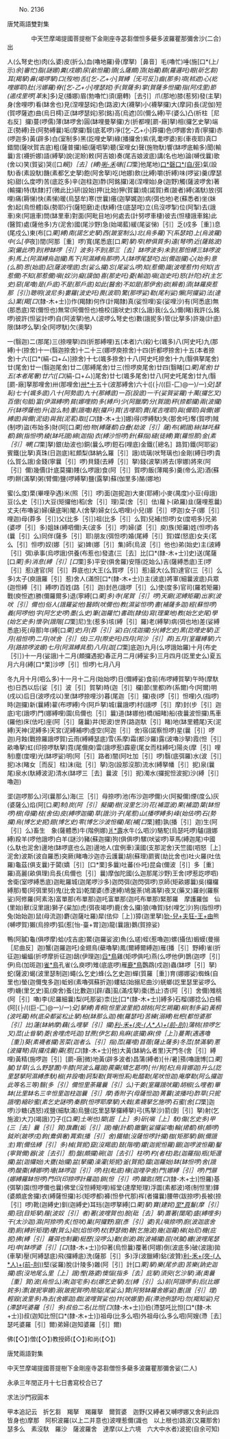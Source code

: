 ﻿　　No. 2136

唐梵兩語雙對集

　　　　中天竺摩竭提國菩提樹下金剛座寺苾芻僧怛多蘗多波羅瞿那彌舍沙(二合)出


人(么弩史也)肉(么婆)皮(折么)血(嚕地羅)骨(摩拏)［鼻音］毛(嚕忙)唾(施[口*(上/示)*余]審忙)脂(謎娜)糞(戍娜)尿(畝怛羅)頭(么薩頗)頂(始羅)額(羅邏吒)眼(斫乞芻)耳(羯拏)鼻(竭啰拏)口(歿地)舌([乞-乙+小]賀縛［旡可反］)齒(那多)項(秫遮)心(紇哩娜耶)肚(污娜羅)脊([乞-乙+小]哩瑟姹)手(賀薩多)掌(賀薩多怛攞)指(阿戍里)節(遏戍里啰[革*未]多)足(播娜)眉(勃嚕忙)須(磨轉)［去引］爪(那地)膝(惹努)發(主拏)身(舍哩啰)看(缽舍也)見(涅哩瑟姹)色(路波)大(襪拏)小(襪拏攞)大(摩訶)長(泥伽)短(賀啰薩遮)曲(烏日樗)正(缽啰瑟姹)邪(銘)高(烏遮)凹(儞么縛)平(婆么)凸(析柱［尼右反］攞)蔓(啰儒)薄(缽啰舍)圓(缽哩曼拏攞)方(折都哩[罽-廠]拏)相(攞乞史拏)端正(勢縛)丑(阿勢縛曩)垢(摩攞)翳(底茗啰)凈([乞-乙+小]莽攞)色(啰娜舍)青(寧攞)赤(啰迦多)黃(辟多)白(室制多)黑(訖哩史拏)綠(播攞舍)紫(乳耄啰婆)影(車夜耶)真□錯間(薩吠賀吉底)粗(薩普攞)細(薩呬拏)聽(室哩女)聲(施物馱)響(缽啰底輸多)聞(輸曩)言(襪折娜)語(縛拏)說(泥賒)敕(阿吉娘)奏(尾吉娘波底)講(名也地)論(嚩伐曩)歌(舍以)笑(賀娑)哭([口*賴])［去］(縛)[唎-禾](卜迦隸)嗹([口*栗]他尾地)[口*磬](迦婆)[口*(自/死)](蘇卜娜舍)氣(設馱)香(素設馱)饑(素都乞史拏)飽(阿舍拏)吃(地娜)飲(比縛)嚼(折縛)味(啰娑)羹(摩瑟姹)甜(么度啰)苦(底訖多)辛(迦柱迦)酢(阿銘攞)渴(涅哩始)身(迦野)觸(薩波啰舍)著(輸攞)特(馱隸)打(微此比)研(設始)押(比始)狎(賀曩)燒(諾賀)煮(跛者)縛(滿馱)放(弭哩)痛(耨悌)快(素悌)暖(烏瑟牟)寒(世曩)癢(迦拏娓迦)病(弭也地)老(蘇悉者)坐(妹舍)起(鳥怛體)臥(勢耶)行(薩短磨)走(馱縛)住(底瑟咤)立(烏沒啰掣)位(阿掣)去(誐車)來(阿誐車)問(缽里車)對面(阿毗目地)何處去(計努啰車棲)彼去(怛棲誐車銘)此(醫賀)處(薩他多)方(泥舍)國(尾沙野)急(始竭藍)緩(尾娑悌)［引］乏(戍多［重］)息(尾戍么)東(布[口*栗]縛)南(諾乞史拏)西(跛室制么)北(烏多羅)下(系瑟姹)上(烏波羅)中(么[亭*夜])間(阿那［重］啰)寬(尾悉底[口*栗]拏)窄(糝俱質多)遠(弩啰)近(薩銘波)深(儼此啰)到(糝缽啰［引］波多)不到(那三［去］缽啰波多)未到(那怛縛三缽啰波多)馬上(阿濕縛烏迦攞)馬下(阿濕縛烏那啰)入(缽啰尾瑟咜)出(儞迦攞)心(始多)意(么那)思(始底)記(薩波哩底)念(娑么攞)忘(尾娑么啰)知(惹儞)識(波哩惹作)何知(吉惹儞)不知(那惹儞)嗔(奴沙)癡(謨伽)喜(那史吒)憂(輸迦)嗔(迦史吒)怒(計陀)好(主乞史)惡(尾嚕)是(戶底)不是(那戶底)如此(醫舍)不如是(那伊舍)欲(賴者)須(缽羅庾惹那［引］)聰明(波尼多)婁羅(波史吒)畏(波耶)驚(那啰娑)勒(尾利娑)懶(阿攞娑)法(達么)業(羯[口*(隸-木+士)])作(羯隸)何作(計羯隸)真(娑怛哩)妄(娑哩沙)有(阿悉底)無(那悉底)常(儞怛也)無常(阿儞怛也)檢校(誐吠史)求(么誐)我(么么)儞(睹)我許(么銘啰)彼許(怛娑計啰)自(阿波拏)他人(波啰么弩史也)數(誐抳多)管(比拏多)許幾(計底)限(缽啰么拏)全(阿啰馱)欠(奧拏)

一(翳迦)二(那尾)三(捺哩拏)四(折那縛哩)五(本者)六(殺)七(颯多)八(阿史吒)九(那縛)十(捺舍)十一(翳迦捺舍)十二十三(娜啰庾捺舍)十四(折都啰捺舍)十五(本者捺舍)十六([口*(絹-口+ㄙ)]捺舍)十七(颯多捺舍)十八(阿史吒捺舍)十九(翳俱拏尾舍)廿(尾舍)廿一(翳迦尾舍)廿二(那縛尾舍)廿三(怛啰庾尾舍)廿四(翳睹[口*栗]尾舍)廿五(本者尾奢)廿六([口*(絹-口+ㄙ)]尾舍)廿七(颯多尾舍)廿八(阿史吒尾舍)廿九(翳[罽-廠]拏那哩舍)卅(那哩舍)[卅*十](者怛縛哩舍)五十(波那縛舍)六十([(├/((巨-匚)@一)/一)*殳]瑟恥)七十(颯多底)八十(阿勢底)九十(那縛底)一百(設底)一千(娑賀娑羅)十萬(攞乞叉)百億(句胝)富(伊濕縛啰)貧(娜哩捺)多(縛戶)少(阿臘摩)分(賀誐)秤(捺都攞)兩(波攞)斤(缽啰薩他)升(迦么制)重(誐嚕)輕(攞戶)買(吉哩耶)賣(尾吉哩耶)與(儞耶)與儞(娜縛底)與儞(泥徒)與我(泥茗)取([口*(隸-木+士)]娜)得(啰縛馱)失(那舍吒)奪(賀啰)賊(制啰)盜(布始多)財(阿[口*栗]他)物(縛薩都)白疊(劫波［引］薩)布(網誐)絲(缽吒蘇都)錦(指怛啰)綾(缽吒誐)綿(迦指)衣(縛沙怛啰)針(蘇指)縫(徒縛)寶(羅怛那)金(素［引］嚩[口*栗]拏)銀(劫波也)銅(曩么啰)鋀石(哩底)金鐵(［總名］路賀)鐵(阿耶娑)賓鐵(比拏)真珠(日迦底)紅頗梨(缽納么羅［引］誐)琉璃(吠弩璃也)金剛(縛日啰)貴(么賀么誐)金錢(寧曩［引］啰)貝錢(去縛［引］拏)錢(波拏)將去(寧娜)將來(阿［引］儞)幾價(計底莫攞)賤(么啰誐)食(阿［引］賀啰)飯(薄羯多)羹(帝么泥)酒(蘇啰)餅(滿拏)粥(臂儞)鹽(啰縛拏)鹽(露拏)蘇(伽里多)酪(娜地)

蜜(么度)栗(畢哩孕遇)米(照［引］啰)面(迦抳迦)大麥(耶縛)小麥(禺度)小豆(母誐)豆(么史［引］)大豆(矩攞他)稻(舍［引］理)菜(舍［引］佉)蘿卜(畝羅)韭(薩哩惹曩)丈夫(布嚕娑)婦(蘗底唎)閹人(舍拏)婦女(么呬哩)小兒(娜［引］啰迦)女子(娜［引］哩迦)母(莽多［引］)父(比多［引］)祖(比多［引］么賀)兒補(怛啰)女(度呬多)兄弟(婆啰［引］多)姐妹(縛呬儞)夫(波多［引］啰)婦(婆［引］庾)族(矩羅)姓(怛啰)各(曩［引］么)同伴(薩多［引］耶)朋友(弭怛啰)婚(尾縛［引］賀)媒(怒底)女夫(茗么［引］怛啰)奴(娜［引］娑)婢(娜［引］集)師(烏波［引］他也)弟(始史)主(波縛［引］弭)承事(烏啰誐)供養(布惹也)發遣(三［去］比[口*(隸-木+士)]史)送(尾薩[口*栗]多)消息(縛［引］[口*栗]多)平安(俱舍羅)安隱(訖始么)吉(薩縛悉底)王(啰［引］惹)達官(阿［引］莽底也)大王(么賀啰［引］惹)最大(么賀)達官(三［引］么多)太子(庾誐羅［引］惹)舍人(滿怛[口*(隸-木+士)])主(波底)將軍(細曩波底)兵眾(迦怛縛［引］縛啰)百姓(路［引］迦)封邑(誐啰［引］么)使(度多)官司(羅若矩羅)戰(庾怛遮)勝(儞羅爾多)退(寧縛[口*栗]多)寺(尾賀［引］啰)天廟(泥縛矩羅)出家(波吠［引］儞也)俗人(誐羅娑他)醫師(吠儞也)教(濕娑怛啰)書(補薩多迦)經(蘇怛啰)義(阿啰他)字(阿乞史啰)墨(么史)筆(迦羅忙)書疏(隸佉)寫(理棄地)教(始乞史尾)學(始乞史多)懷孕(誐階[口*栗]尼)生(惹多)垓(縛［引］羅)老(縛拏)病(弭也地)差(娑縛悉底)死(母那)年(縛[口*栗]史)月(莽［引］娑)白(戌迦攞)分(縛乞史)黑(訖哩史拏)正月(祖怛啰)二月(吠舍［引］佉)三月(際史吒)四月(阿沙［引］莽)五月(室羅縛拏)六月(路捺啰波娜)七月(阿濕縛具惹)八月(迦[口*栗]底迦)九月(么啰誐始羅)十月(布史［引］)十一月(娑誐)十二月(頗攞遇抳)春正月二月(縛娑多)三月四月(訖里史么)夏五月六月(縛[口*栗]沙啰［引］怛啰)七月八月

冬九月十月(呬么多)十一月十二月(始始啰)日(儞縛娑)食前(布啰縛賀拏)午時(摩馱也)日西以后(娑［引］波［引］賀拏)時(迦［引］欏)節(里都)昨(系爾)今(阿爾)明(戌以)后日(波啰戍以)里(缽啰捺哩沙)暮(尾迦［引］攞)夜(啰［引］怛哩)久(指啰)時(迦攞)新(曩縛)雚(布啰縛)今(阿戶拏)城(曩誐啰)村(誐啰［引］摩)封(步［引］迦底)宅(誐啰)門(娜縛哩)園(烏儞也［引］曩)道(缽娜他)橋(細睹)船(夜曩波怛攞)馬車(羅他)床(佉吒)座(阿［引］薩曩)井(矩波)世界(路迦馱［引］睹)地(缽里體尾)天(泥縛)天神(泥縛多)天宮(泥縛補啰)虛空(阿迦［引］舍)宿(諾察怛啰)星(曩［引］啰迦)月蝕(戰捺羅誐啰賀)云雨(縛縛瑟底)雪(系摩)霜(都沙羅)露(波嚕沙拏)霞(怛［引］畝嚕拏)虹(印捺啰馱拏)霓(尾儞庾)雷(誐啰惹)霹靂(尾女而柱縛吒)陽炎(摩［引］哩制)塵(度哩)光(缽啰娑)明(阿［引］路者)闇(阿吐加［引］啰)翳(底弭羅)水(波［引］抳)冰(睹女［而反］柱)沫(砒［引］拏)泡(設那沒那)流水(縛拏幡［引］抳)泉(曩尾)泉水(馱縛波泥)清水(缽啰三［去］曩波［引］抳)濁水(攞抳怛波抳)沙(縛［引］嚕迦)

埿(迦啰那么)河(曩那么)海(三［引］母捺啰)池(布沙迦啰儞)火(阿擬儞)煙(度么)灰(婆薩么)焰(阿[口*栗]制)炭(阿［引］擬攞)樹(沒里乞沙)花(補澀波)果(補澀)葉(缽怛啰)根(母攞)枝(舍佉)皮(縛啰迦攞)草(誐沙)子(尾惹)山(播啰縛多)峰(始佉啰)石(勢攞)烏(博乞史抳)翅(博乞史)零(博乞沙波怛欏)尾(補[口*栗]體)孰(播［引］迦)生(阿［引］么)畜生　象(薩體悉)牛(階例娜)[爿*壽](誐尾)水牛(么呬沙)駱駝(烏瑟吒啰)驢(誐娜縛)羖羊(啰他誐啰)白羊(謎沙)豬(蘇迦攞)狗(俱俱啰)騾(吠娑啰)草馬(縛迦尾)中國(么馱也泥舍)邊地(缽啰底也么迦)邊地人(宜例車)漢國(支那泥舍)天竺國(呬怒［上］泥舍)波斯(波自羅悉)突厥(睹嚕沙迦亦云護曩)胡(蘇理)罽賓(劫比舍也)吐火羅(吐佉羅)龜茲(俱支曩)于闐(嬌［引］[口*栗]多曩)吐蕃(仆吒)昆侖(儞波［引］多［重］羅)高麗(畝俱理)烏長(烏儞也［引］曩)摩伽陀國(么迦那尾沙野)王舍(啰惹訖啰呬)舍衛(室啰縛悉底)迦毗羅城(迦尾啰沙多)迦閃弭(迦閃弭啰)京師(矩畝娜曩)吳(欏欏縛那)蜀(阿弭里努)鬼(比舍旨)乾闥婆(彥達縛)鳩盤荼(鳩滿拏)夜叉(藥叉)羅剎(羅察娑)阿修羅(阿素洛)富單那(布單那)迦吒富單那(迦吒布單那)緊那羅　摩護羅伽　仙(里始)獸(沒里誐)獅子(枲加)虎(弭夜竭啰)鹿(舍么攞)狼(嚕賀)豺(哩乞沙)狗(指怛啰)兔(始始迦)鼠(母流迦)麝(迦薩吐羅)犀(佉仰［上］)獐(迦里拏)[狁-兒+夫](摩迦啰)[狂-王+由](指吒攞)熊(嚩啰賀)獺(烏捺啰)狐(惹[怡-臺+胃]迦)龍(曩誐)鵝(賀捺娑)

鴨(阿膩)龜(俱啰摩)蛤(戍吉底)鱉(迦羅娑波)魚(么瑳)蛭(惹嚕迦)螺(攝佉)蝦蟆(曼搦［尼曲反］迦)蟹(迦羅迦吒)金翅鳥(蘗嚕拏)鳳(爾縛爾縛迦)雁(播［引］野縛)雀(折征迦)蝙蝠(折啰摩折征迦)鴟(伊理迦)[舀*鳥](播［引］啰嚩多)雞(矩啰俱吒)燕(么啰他伊)鵲(迦啰［引］伊)烏(加斑迦)[雀*鳥](滯［引］理)孔雀(么庾啰)雉(底底啰)雁[鹿*鳥](俱嚕闥止)鸚鵡(戍迦)蟲(缽啰［引］拏)蛇(薩波)蝎(波里瑟制迦)蠅(么乞史)蜂(么乞史迦)蟬(質羅［重］)育(娜娜娑)蜘蛛(自里也)螢(迦儞曳多迦)蚯蚓(素嚕弭蘇折迦)螻蛄(始搦尼曲沙)蜣螂(訖里瑟里娑啰么啰)蟣(里乞史)虱(庾舍)蚤(比數迦)[辟/蟲]虱(滿戍拏)棗(悉止)杏(阿［引］舍儞)雉桃(阿［引］嚕)李(尼羅細曩)梨(吒那娑)柰(比[口*(隸-木+士)]縛多)石榴(娜捻么)白楊(阿[(├/((巨-匚)@一)/一)*殳]拏縛)青桐(怛里波里抳)胡桃(阿乞朔羅)柳(制多娑)黃桐(波吒羅)柿(底朵都娑松止拏)柏(缽那么迦)槐(羅瑟吒)苦練(溺縛)枇杷(都怛婆那［引］比)蓮(缽納摩)藕(么哩拏［引］攞)[利-禾+(夾-(人*人)+(前-刖))](建折迦)蒲桃(捺啰乞叉)苽(止眥拏)菱(舍哩虎吒迦)甘蔗(伊乞芻)烏麻(底攞)麻(傍［上］)蔓菁(遇遇嚕［重］)葵(素襪者攞)苦菜(迦者么［引］指)苽(羅噎)苜蓿(薩止薩多)冬苽(禁滿拏)蔥(波攞弩)蒜(攞戍曩)藥(惹[口*(隸-木+士)]他)大黃(缽納么者里)天門冬(舍［引］縛哩)黃精(施啰迦［引］[罽-廠]微)地黃(辟多波者)昌蒲(縛者)[卄/暑]蕷(嚕誐博[口*栗]膩)甘草(么么野瑟置)牛膝(阿波么羅誐)蒺藥(矯乞葛啰)[卄/狗]杞(烏背娜迦)升么(訖里瑟拏阿濕縛彥馱)椒(井設嚕)訶梨勒(賀唎怛系)毗醯勒(尾吠怛迦)庵摩勒(阿么攞迦此等名三等)翳(多［引］儞怛里荼羅曩［引］么)干姜(室羅誐吠羅)胡椒(么哩者)畢缽(比里缽名三辛怛里迦柱迦曩［引］摩)香附子(母薩怛迦)菁蘘(波播吒)酢草(只抳誐哩)縮砂蜜(素乞史謎啰)秦膠(怛啰耶摩拏)大戟(素襪拏乞施啰)石蜜(舍[口*栗]迦啰)沙糖(遇怒)戎鹽(細馱滿)烏鹽(訖里瑟拏攞縛拏)弓(馬拏沙)箭(劍［引］拏)射(乞施波)大刀(竭誐)刀子([口*栗]土唎也)槊(誑［上］多)斫(嗔［上］馱)傷(乞史多)甲(三［去］曩［引］賀)旗纛(姤［引］誐)幢(計都)鏾鑒(娑攞娑嚕)輪(捃都)棑(頗啰)鉞斧(跛啰戌)鉤(鴦俱奢)罥索(播［引］舍)鐵槍(沒薩怛啰計攞)枷(矩那拏)鎖(儞誐主)胃(儞佉縛［引］多)械(賀抳)竄(沒羯底)鼓(階哩)鑺(迦抳怛羅)鋸(迦啰波怛羅)鑿(寧賀儞)器(波［去引］惹)盤(頗攞)碗(迦［去引］柱啰)杓(者柱)匙(迦羅指)瓶(矩還攞)盆(迦攞始)大甕(始攞)盆(拏攞)澡灌(矩抳)釜(賀抳)鐺(迦羅始)缽(缽怛啰)舍(誐啰)酸棗(縛娜啰)墻(缽啰迦［引］啰)柱(毗底)椽(迦哩孕舍)門(娜縛［引］啰)門扉(娜縛羅缽怛啰)門印(印捺啰計羅迦)鎖(怛［引］啰)鑰匙(閉[口*(隸-木+士)]怛羅)基(弭拏)園(怛啰儞也曩)佛堂(沒怛縛矩哩)經堂(達摩矩理)浮圖(素都波)塔(制怛里)鐸(婆頗底舍攞)衣(縛薩怛攞)衫(矩啰都)褲(怛參代那)裈(者攞曩)腰帶(跋捺啰)長被(捺［引］啰)靴(迦縛史)釧(迦縛史)耳珰(迦啰拏縛[口*栗]拏)寶(建姹)[至*頁](縛[口*栗]拏)鬘(摩［引］擺)冠(目矩拏)履(波奴［引］者)著(波哩賀也)脫(砒［去］拏)置著(闥尾)盛(縛哩多)干(太沙迦)濕(阿捺啰)炙(怛吠)巢(阿攞野)窟(彥［引］婆)乳(嗔捺啰)廚(波迦底舍理)廁(縛折矩理)樓(賀么)硙(焰怛啰)杖(野瑟微)鞭(乞施波)幾(迦羅)梯(始尼)機(庇抳)拂(縛［引］羅弭也制曩)梃歷(沒啰么)動(劍波)跳(波補攞)屈(吠膩)纏(波哩尾瑟吒)申(缽啰婆［引］[口*(隸-木+士)])仰著(烏怛曩)覆著(阿娜)倒(波底多)破(波誐)拋(車拏)壓(阿縛瑟底)飛(攞縛底)洗(薩那［引］多)浮(波臘縛)鉆(波贊)[利-禾+(夾-(人*人)+(前-刖))](占［上］波)堅(娑羅)脫(計陵多)雜(阿［引］計[口*栗]拏)樂(尾步底)苦樂(訥史迦攞)惑(沒地尾么里［上］誐)慳(路婆)懊惱(指多［去］庇拏)須臾(乞沙拏)涌(奧曩［重］賀)波(烏怛么)沸(迦宅多)右(娜乞史拏)左(縛［引］么)前(阿誐啰多)后(比娜姹多)漂(跛抳寧娜)溺(跛抳賀啰)險隘(尾娑么)贊(阿努缽羅舍娜娑)墨(誐［引］理)輕毀(波里多)為去(舍娜迦)戲(波哩賀娑也)抃(吠娜里)長(滯池例瑟吒)勿(羯知娑)兄(滯瑟吒婆羅［引］多)叔伯二名(比怛[口*(隸-木+士)])伯(滯瑟吒比怛[口*(隸-木+士)])叔(迦知比怛[口*(隸-木+士)])祖母(比多么呬)外祖母(么多么呬)阿嫂(滯［去］瑟吒婆羅［引］爾)弟婦(迦知婆羅［引］爾)

佛(【◇】)僧(【◇】)教授師(【◇】)和尚(【◇】)

唐梵兩語對集

中天竺摩竭提國菩提樹下金剛座寺苾芻僧怛多蘗多波羅瞿那彌舍娑(二人)

永承三年閏正月十七日書寫校合已了

求法沙門寂圓本

甲本追記云　折乞芻　羯拏　羯羅拏　爾賀婆　迦野(又縛者又嚩啰娜又舍利此四皆身也)摩那　阿枳波羅(以上二并意也)波哩惹儞(識也　以上根也)路波(又羅那舍)瑟多么　素沒馱　羅沙　薩波羅舍　達摩(以上六境　六大中水者)波抳(自余可知)
